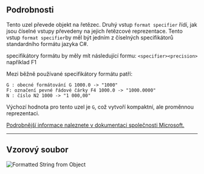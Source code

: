 ## Podrobnosti
Tento uzel převede objekt na řetězec. Druhý vstup `format specifier` řídí, jak jsou číselné vstupy převedeny na jejich řetězcové reprezentace.
Tento vstup `format specifier`by měl být jedním z číselných specifikátorů standardního formátu jazyka C#.

specifikátory formátu by měly mít následující formu:
`<specifier><precision>` například F1

Mezi běžně používané specifikátory formátu patří:
```
G : obecné formátování G 1000.0 -> "1000"
F: označení pevné řádové čárky F4 1000.0 -> "1000.0000"
N : číslo N2 1000 -> "1 000,00"
```

Výchozí hodnota pro tento uzel je `G`, což vytvoří kompaktní, ale proměnnou reprezentaci.

[Podrobnější informace naleznete v dokumentaci společnosti Microsoft.](https://learn.microsoft.com/en-us/dotnet/standard/base-types/standard-numeric-format-strings#standard-format-specifiers)
___
## Vzorový soubor

![Formatted String from Object](./CoreNodeModels.FormattedStringFromObject_img.jpg)
